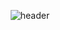 <p align="center">
  <img src="https://capsule-render.vercel.app/api?type=waving&text=engelhyunji&color=f5d6db&text-color=8d5d76&height=100" alt="header" />
</p>
